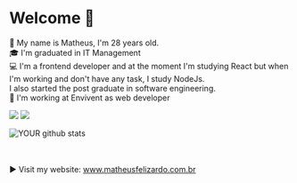 # Welcome 👋

👦 My name is Matheus, I'm 28 years old.</br>
🎓 I'm graduated in IT Management </br>
💻 I'm a frontend developer and at the moment I'm studying React but when I'm working and don't have any task, I study NodeJs. </br>
I also started the post graduate in software engineering. </br>
🏢 I'm working at Envivent as web developer  </br>

[<img src="https://img.shields.io/badge/linkedin-%230077B5.svg?&style=for-the-badge&logo=linkedin&logoColor=white" />](https://www.linkedin.com/in/matheus-felizardo/)
[<img src="https://img.shields.io/badge/twitter-%231DA1F2.svg?&style=for-the-badge&logo=twitter&logoColor=white" />](https://twitter.com/theusfelizardo1)
<!-- [<img src = "https://img.shields.io/badge/instagram-%23E4405F.svg?&style=for-the-badge&logo=instagram&logoColor=white">](https://www.instagram.com/matheus.felizardo_/)  -->

<!-- [<img src = "https://img.shields.io/badge/facebook-%231877F2.svg?&style=for-the-badge&logo=facebook&logoColor=white">](https://www.facebook.com/matheus.felizardo.3)
 -->
![YOUR github stats](https://github-readme-stats.vercel.app/api?username=MatheusFelizardo)

</br></br>
▶️ Visit my website: www.matheusfelizardo.com.br </br>
